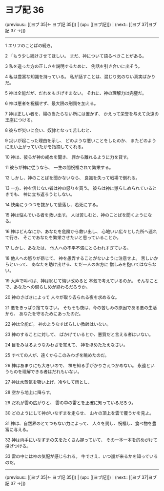 # ヨブ記 36

(previous:: [[ヨブ 35|← ヨブ記 35]]) | (up:: [[ヨブ記]]) | (next:: [[ヨブ 37|ヨブ記 37 →]])

***


1 エリフのことばの続き。 

2 「もう少し続けさせてほしい。 まだ、神について語るべきことがある。 

3 私を造った方の正しさを説明するために、 例話を引き合いに出そう。 

4 私は豊富な知識を持っている。 私が話すことは、混じり気のない真実ばかりだ。 

5 神は全能だが、だれをもさげすまない。 それに、神の理解力は完璧だ。 

6 神は悪者を祝福せず、最大限の刑罰を加える。 

7 神は正しい者を、陽の当たらない所には置かず、 かえって栄誉を与えて永遠の王座につける。 

8 彼らが災いに会い、奴隷となって苦しむと、 

9 災いが起こった理由を示し、 どのような悪いことをしたのか、 またどのように思い上がっていたかを指摘してくれる。 

10 神は、彼らが神の戒めを聞き、 罪から離れるように力を貸す。 

11 彼らが神に従うなら、 一生の間祝福されて繁栄する。 

12 しかし、神のことばを聞かないなら、 良識を失って戦場で倒れる。 

13 一方、神を信じない者は神の怒りを買う。 彼らは神に懲らしめられているときでも、 神に立ち返ろうとしない。 

14 快楽にうつつを抜かして堕落し、若死にする。 

15 神は悩んでいる者を救い出す。 人は苦しむと、神のことばを聞くようになる。 

16 神はどんなにか、あなたを危険から救い出し、 心地いい広々とした所へ連れて行き、 そこであなたを繁栄させたいと思っていることか。 

17 しかし、あなたは、 他人への不平不満にとらわれすぎている。 

18 他人への怒りが昂じて、 神を愚弄することがないように注意せよ。 苦しいからといって、 あなたを助け出せる、ただ一人のお方に 憎しみを抱いてはならない。 

19 大声で叫べば、神は恥じて悔い改めると 本気で考えているのか。 そんなことで、あなたへの懲らしめが終わるだろうか。 

20 神のさばきによって 人々が取り去られる夜を求めるな。 

21 悪をきっぱり捨てなさい。 そもそも夜は、今の苦しみの原因である悪の生活から、 あなたを守るためにあったのだ。 

22 神は全能だ。 神のようなすばらしい教師はいない。 

23 神のすることに対して、 ばかげているとか、悪質だと言える者はいない。 

24 目をみはるようなみわざを覚えて、 神をほめたたえなさい。 

25 すべての人が、遠くからこのみわざを眺めたのだ。 

26 神はあまりにも大きいので、 神を知る手がかりさえつかめない。 永遠というものを理解できる者はだれもいない。 

27 神は水蒸気を吸い上げ、冷やして雨とし、 

28 空から地上に降らす。 

29 だれが雲の広がりと、 雲の中の雷とを正確に知っているだろう。 

30 どのようにして神がいなずまを走らせ、 山々の頂上を雲で覆うかを見よ。 

31 神は、自然界のとてつもない力によって、 人々を罰し、祝福し、食べ物を豊富に与える。 

32 神は両手にいなずまの矢をたくさん握っていて、 その一本一本を的めがけて投げつける。 

33 雷の中には神の気配が感じられる。 牛でさえ、いつ嵐が来るかを知っているのだ。

***

(previous:: [[ヨブ 35|← ヨブ記 35]]) | (up:: [[ヨブ記]]) | (next:: [[ヨブ 37|ヨブ記 37 →]])
